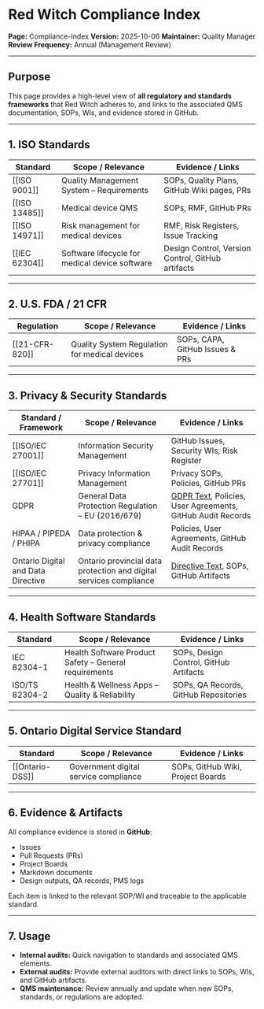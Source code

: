 # **Red Witch Compliance Index**

**Page:** Compliance-Index
**Version:** 2025-10-06
**Maintainer:** Quality Manager
**Review Frequency:** Annual (Management Review)

---

## **Purpose**

This page provides a high-level view of **all regulatory and standards frameworks** that Red Witch adheres to, and links to the associated QMS documentation, SOPs, WIs, and evidence stored in GitHub.

---

## **1. ISO Standards**

| Standard      | Scope / Relevance                              | Evidence / Links                                  |
| ------------- | ---------------------------------------------- | ------------------------------------------------- |
| [[ISO 9001]]  | Quality Management System – Requirements       | SOPs, Quality Plans, GitHub Wiki pages, PRs       |
| [[ISO 13485]] | Medical device QMS                             | SOPs, RMF, GitHub PRs                             |
| [[ISO 14971]] | Risk management for medical devices            | RMF, Risk Registers, Issue Tracking               |
| [[IEC 62304]] | Software lifecycle for medical device software | Design Control, Version Control, GitHub artifacts |

---

## **2. U.S. FDA / 21 CFR**

| Regulation     | Scope / Relevance                             | Evidence / Links                |
| -------------- | --------------------------------------------- | ------------------------------- |
| [[21-CFR-820]] | Quality System Regulation for medical devices | SOPs, CAPA, GitHub Issues & PRs |

---

## **3. Privacy & Security Standards**

| Standard / Framework               | Scope / Relevance                                                  | Evidence / Links                                                                                               |
| ---------------------------------- | ------------------------------------------------------------------ | -------------------------------------------------------------------------------------------------------------- |
| [[ISO/IEC 27001]]                  | Information Security Management                                    | GitHub Issues, Security WIs, Risk Register                                                                     |
| [[ISO/IEC 27701]]                  | Privacy Information Management                                     | Privacy SOPs, Policies, GitHub PRs                                                                             |
| GDPR                               | General Data Protection Regulation – EU (2016/679)                 | [GDPR Text](http://data.europa.eu/eli/reg/2016/679), Policies, User Agreements, GitHub Audit Records           |
| HIPAA / PIPEDA / PHIPA             | Data protection & privacy compliance                               | Policies, User Agreements, GitHub Audit Records                                                                |
| Ontario Digital and Data Directive | Ontario provincial data protection and digital services compliance | [Directive Text](https://www.ontario.ca/page/ontarios-digital-and-data-directive-2021), SOPs, GitHub Artifacts |

---

## **4. Health Software Standards**

| Standard       | Scope / Relevance                                     | Evidence / Links                       |
| -------------- | ----------------------------------------------------- | -------------------------------------- |
| IEC 82304-1    | Health Software Product Safety – General requirements | SOPs, Design Control, GitHub Artifacts |
| ISO/TS 82304-2 | Health & Wellness Apps – Quality & Reliability        | SOPs, QA Records, GitHub Repositories  |

---

## **5. Ontario Digital Service Standard**

| Standard        | Scope / Relevance                     | Evidence / Links                  |
| --------------- | ------------------------------------- | --------------------------------- |
| [[Ontario-DSS]] | Government digital service compliance | SOPs, GitHub Wiki, Project Boards |

---

## **6. Evidence & Artifacts**

All compliance evidence is stored in **GitHub**:

* Issues
* Pull Requests (PRs)
* Project Boards
* Markdown documents
* Design outputs, QA records, PMS logs

Each item is linked to the relevant SOP/WI and traceable to the applicable standard.

---

## **7. Usage**

* **Internal audits:** Quick navigation to standards and associated QMS elements.
* **External audits:** Provide external auditors with direct links to SOPs, WIs, and GitHub artifacts.
* **QMS maintenance:** Review annually and update when new SOPs, standards, or regulations are adopted.
